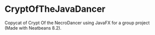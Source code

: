 # CryptOfTheJavaDancer
Copycat of Crypt Of the NecroDancer using JavaFX for a group project (Made with Neatbeans 8.2).
